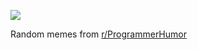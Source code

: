 ![](https://preview.redd.it/617q6npzwirf1.png?width=640&crop=smart&auto=webp&s=92e1779eb2c6c52154a2a0d04fb21567cda9deff)

 Random memes from [r/ProgrammerHumor](https://www.reddit.com/r/ProgrammerHumor/)
